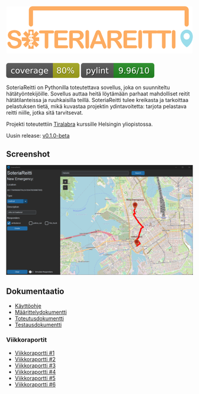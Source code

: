 # ![Logo](/docs/images/logo.svg)

[![Coverage Report](/docs/images/coverage.svg "Coverage Badge")](https://htmlpreview.github.io/?https://github.com/3nd3r1/soteriareitti/blob/main/docs/coverage/index.html)
![PyLint Score](/docs/images/pylint-badge.svg)

SoteriaReitti on Pythonilla toteutettava sovellus, joka on suunniteltu hätätyöntekijöille. Sovellus auttaa heitä löytämään parhaat mahdolliset reitit hätätilanteissa ja ruuhkaisilla teillä. SoteriaReitti tulee kreikasta ja tarkoittaa pelastuksen tietä, mikä kuvastaa projektin ydintavoitetta: tarjota pelastava reitti niille, jotka sitä tarvitsevat.

Projekti toteutettiin [Tiralabra](https://tiralabra.github.io/2021_p1/index) kurssille Helsingin yliopistossa.

Uusin release: [v0.1.0-beta](https://github.com/3nd3r1/soteriareitti/releases/tag/v0.1.0-beta)

## Screenshot

![SoteriaReitti](./docs/images/preview.png)

## Dokumentaatio

-   [Käyttöohje](./docs/kayttoohje.md)
-   [Määrittelydokumentti](./docs/maarittelydokumentti.md)
-   [Toteutusdokumentti](./docs/toteutusdokumentti.md)
-   [Testausdokumentti](./docs/testausdokumentti.md)

### Viikkoraportit

-   [Viikkoraportti #1](./docs/viikkoraportti_1.md)
-   [Viikkoraportti #2](./docs/viikkoraportti_2.md)
-   [Viikkoraportti #3](./docs/viikkoraportti_3.md)
-   [Viikkoraportti #4](./docs/viikkoraportti_4.md)
-   [Viikkoraportti #5](./docs/viikkoraportti_5.md)
-   [Viikkoraportti #6](./docs/viikkoraportti_6.md)
